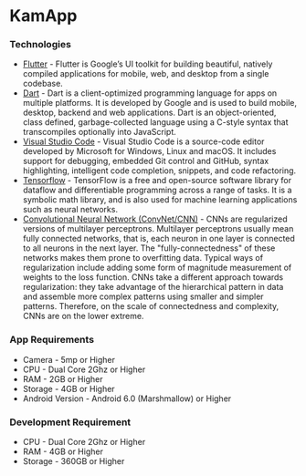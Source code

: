 # KamApp
### Technologies
* [Flutter](https://flutter.dev/) - Flutter is Google’s UI toolkit for building beautiful, natively compiled applications for mobile, web, and desktop from a single codebase. 
* [Dart](https://dart.dev/) - Dart is a client-optimized programming language for apps on multiple platforms. It is developed by Google and is used to build mobile, desktop, backend and web applications. Dart is an object-oriented, class defined, garbage-collected language using a C-style syntax that transcompiles optionally into JavaScript.
* [Visual Studio Code](https://code.visualstudio.com/) - Visual Studio Code is a source-code editor developed by Microsoft for Windows, Linux and macOS. It includes support for debugging, embedded Git control and GitHub, syntax highlighting, intelligent code completion, snippets, and code refactoring.
* [Tensorflow](https://www.tensorflow.org/) - TensorFlow is a free and open-source software library for dataflow and differentiable programming across a range of tasks. It is a symbolic math library, and is also used for machine learning applications such as neural networks.
* [Convolutional Neural Network (ConvNet/CNN)](https://en.wikipedia.org/wiki/Convolutional_neural_network) - CNNs are regularized versions of multilayer perceptrons. Multilayer perceptrons usually mean fully connected networks, that is, each neuron in one layer is connected to all neurons in the next layer. The "fully-connectedness" of these networks makes them prone to overfitting data. Typical ways of regularization include adding some form of magnitude measurement of weights to the loss function. CNNs take a different approach towards regularization: they take advantage of the hierarchical pattern in data and assemble more complex patterns using smaller and simpler patterns. Therefore, on the scale of connectedness and complexity, CNNs are on the lower extreme.
### App Requirements
* Camera - 5mp or Higher
* CPU - Dual Core 2Ghz or Higher
* RAM - 2GB or Higher
* Storage - 4GB or Higher
* Android Version - Android 6.0 (Marshmallow) or Higher

### Development Requirement
* CPU - Dual Core 2Ghz or Higher
* RAM - 4GB or Higher
* Storage - 360GB or Higher
